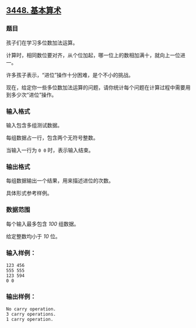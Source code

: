## [3448. 基本算术](https://www.acwing.com/problem/content/3451/)

### 题目

孩子们在学习多位数加法运算。

计算时，相同数位要对齐，从个位加起，哪一位上的数相加满十，就向上一位进一。

许多孩子表示，“进位”操作十分困难，是个不小的挑战。

现在，给定你一些多位数加法运算的问题，请你统计每个问题在计算过程中需要用到多少次“进位”操作。

### 输入格式

输入包含多组测试数据。

每组数据占一行，包含两个无符号整数。

当输入一行为 `0 0` 时，表示输入结束。

### 输出格式

每组数据输出一个结果，用来描述进位的次数。

具体形式参考样例。

### 数据范围

每个输入最多包含 *100* 组数据。

给定整数均小于 *10* 位。

### 输入样例：

```
123 456
555 555
123 594
0 0
```

### 输出样例：

```
No carry operation.
3 carry operations.
1 carry operation.
```
